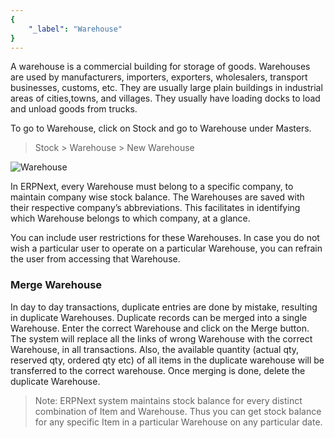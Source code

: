 ```yaml
---
{
	"_label": "Warehouse"
}
---
```


A warehouse is a commercial building for storage of goods. Warehouses are used by manufacturers, importers, exporters, wholesalers, transport businesses, customs, etc. They are usually large plain buildings in industrial areas of cities,towns, and villages. They usually have loading docks to load and unload goods from trucks.

To go to Warehouse, click on Stock and go to Warehouse under Masters.


> Stock > Warehouse > New Warehouse



![Warehouse](img/warehouse.png)




In ERPNext, every Warehouse must belong to a specific company, to maintain company wise stock balance. The Warehouses are saved with their respective company’s abbreviations. This facilitates in identifying which Warehouse belongs to which company, at a glance.

You can include user restrictions for these Warehouses. In case you do not wish a particular user to operate on a particular Warehouse, you can refrain the user from accessing that Warehouse.

### Merge Warehouse

In day to day transactions, duplicate entries are done by mistake, resulting in duplicate Warehouses. Duplicate records can be merged into a single Warehouse. Enter the correct Warehouse and click on the Merge button. The system will replace all the links of wrong Warehouse with the correct Warehouse, in all transactions. Also, the available quantity (actual qty, reserved qty, ordered qty etc) of all items in the duplicate warehouse will be transferred to the correct warehouse. Once merging is done, delete the duplicate Warehouse.

> Note: ERPNext system maintains stock balance for every distinct combination of Item and Warehouse. Thus you can get stock balance for any specific Item in a particular Warehouse on any particular date.